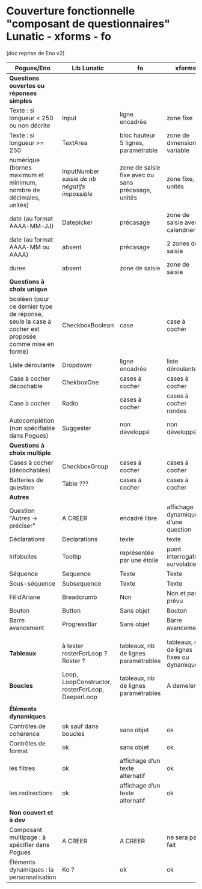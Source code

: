 # Couverture fonctionnelle "composant de questionnaires" Lunatic - xforms - fo 

(doc reprise de Eno v2)

 |  Pogues/Eno |  Lib Lunatic |  fo | xforms | 
 |----------|----------|----------|----------|
 |  **Questions ouvertes ou réponses simples** |   |   |   |  
 |  Texte : si longueur < 250 ou non décrite |  Input |  ligne encadrée |  zone fixe  |  
 |  Texte : si longueur >= 250 |  TextArea |  bloc hauteur 5 lignes, paramétrable |  zone de dimension variable |  
 |  numérique (bornes maximum et minimum, nombre de décimales, unités) |  InputNumber *saisie de nb négatifs impossible* |  zone de saisie fixe avec ou sans précasage, unités | zone fixe, unités |  
 |  date (au format AAAA-MM-JJ) |  Datepicker  |  précasage | zone de saisie avec calendrier |  
 |  date (au format AAAA-MM ou AAAA) |  absent  |  précasage | 2 zones de saisie |  
 |  duree  |  absent  |  zone de saisie | zone de saisie |  
 |  **Questions à choix unique** |   |   |   |  
 |  booléen (pour ce dernier type de réponse, seule la case à cocher est proposée comme mise en forme) |  CheckboxBoolean |  case |  case à cocher |  
 |  Liste déroulante |  Dropdown |  ligne encadrée  |  liste déroulante |  
 |  Case à cocher décochable |  ChekboxOne |  cases à cocher |  cases à cocher  |  
 |  Case à cocher |  Radio |  cases à cocher | cases à cocher rondes |  
 |  Autocomplétion (non spécifiable dans Pogues) |  Suggester | non développé  | non développé   |  
 |  **Questions à choix multiple**|   |   |   |  
 |  Cases à cocher (décochables) |  CheckboxGroup |   cases à cocher |  cases à cocher |  
 |  Batteries de question |  Table ??? |  cases à cocher  | cases à cocher |  
 | **Autres**  |   |   |   |  
 |  Question "Autres -> préciser" |  A CREER |  encadré libre | affichage dynamique d’une question  |  
 |  Déclarations  |  Declarations  |  texte |  texte |  
 |  Infobulles |  Tooltip |  représentée par une étoile |  point interrogation, survolable |  
 |  Séquence |  Sequence |  Texte |  Texte  |  
 |  Sous-séquence |  Subsequence |  Texte  |  Texte  |  
 |  Fil d’Ariane |  Breadcrumb |  Non  |  Non et pas prévu |  
 |  Bouton |  Button |  Sans objet |  Bouton |  
 |  Barre avancement |  ProgressBar  | Sans objet  | Barre avancement  |  
 |   |   |   |   |  
 |   |   |   |   |  
 |  **Tableaux** | à tester rosterForLoop ? Roster ?  | tableaux, nb de lignes paramétrables   |  tableaux, nb de lignes fixes ou dynamiques  |  
 |  **Boucles** | Loop, LoopConstructor, rosterForLoop, DeeperLoop |  tableaux, nb de lignes paramétrables |  A demeler |  
  |   |   |   |   |  
  |  **Éléments dynamiques** |   |   |   |  
 |  Contrôles de cohérence  |  ok sauf dans boucles |  sans objet |  ok |  
 |  Contrôles de format  |  ok |  sans objet |  ok |  
 |  les filtres |  ok |  affichage d’un texte alternatif |  ok |  
 |  les redirections |  ok |  affichage d’un texte alternatif |  ok |   
 |   |   |   |   |  
 |  **Non couvert et à dev** |   |   |   |  
 |  Composant multipage  : à spécifier dans Pogues |  A CREER | A CREER  | ne sera pas fait  |  
 |  Éléments dynamiques : la personnalisation |  Ko ? |  ok | ok  |  

